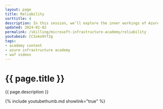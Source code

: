 ```yaml
---
layout: page
title: Reliability
sorttitle: 4
description: In this session, we’ll explore the inner workings of Azure Front Door and how it uses global vantage points and Microsoft’s extensive network to optimize user experiences and self-repair, from the edge to the app on Azure.
updated: 2024-01-02
permalink: /skilling/microsoft-infrastructure-academy/reliability
youtubeid: CCIoko9tf2g
tags: 
- academy content
- azure infrastructure academy
- waf videos
---
```


# {{ page.title }}

{{ page.description }}

{% include youtubethumb.md showlink="true" %}